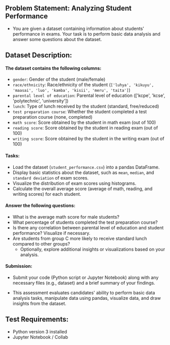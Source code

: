 ## Problem Statement: Analyzing Student Performance
 - You are given a dataset containing information about students' performance in exams. Your task is to perform basic data analysis and answer some questions about the dataset.

## Dataset Description:
#### The dataset contains the following columns:
 - `gender`: Gender of the student (male/female)
 - `race/ethnicity`: Race/ethnicity of the student (`['luhya', 'kikuyu', 'maasai', 'luo', 'kamba', 'kisii', 'meru', 'taita']`)
 - `parental level of education`: Parental level of education (['kcpe', 'kcse', 'polytechnic', 'university'])
 - `lunch`: Type of lunch received by the student (standard, free/reduced)
 - `test preparation course`: Whether the student completed a test preparation course (none, completed)
 - `math score`: Score obtained by the student in math exam (out of 100)
 - `reading score`: Score obtained by the student in reading exam (out of 100)
 - `writing score`: Score obtained by the student in the writing exam (out of 100)

#### Tasks:
 - Load the dataset (`student_performance.csv`) into a pandas DataFrame.
 - Display basic statistics about the dataset, such as `mean`, `median`, and `standard deviation` of exam scores.
 - Visualize the distribution of exam scores using histograms.
 - Calculate the overall average score (average of math, reading, and writing scores) for each student.

#### Answer the following questions:
 - What is the average math score for male students?
 - What percentage of students completed the test preparation course?
 - Is there any correlation between parental level of education and student performance? Visualize if necessary.
 - Are students from group C more likely to receive standard lunch compared to other groups?
    - Optionally, explore additional insights or visualizations based on your analysis.

#### Submission:
 - Submit your code (Python script or Jupyter Notebook) along with any necessary files (e.g., dataset) and a brief summary of your findings.

 - This assessment evaluates candidates' ability to perform basic data analysis tasks, manipulate data using pandas, visualize data, and draw insights from the dataset.


## Test Requirements:
 - Python version 3 installed
 - Jupyter Notebook / Collab
































